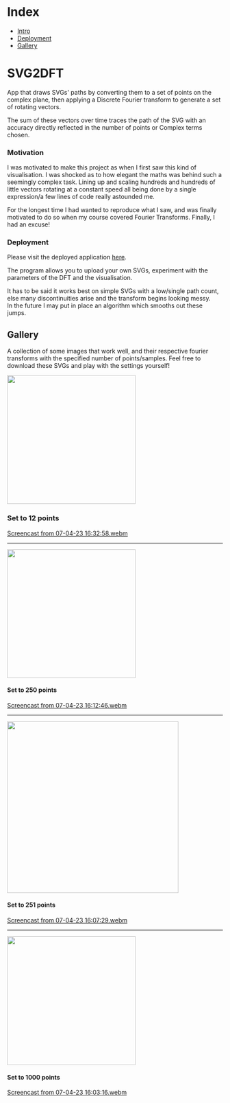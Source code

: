 # Index
- [Intro](#svg2dft)
- [Deployment](#deployment)
- [Gallery](#gallery)


# SVG2DFT

App that draws SVGs' paths by converting them to a set of points on the complex plane, then applying a Discrete Fourier transform to generate a set of rotating vectors.

The sum of these vectors over time traces the path of the SVG with an accuracy directly reflected in the number of points or Complex terms chosen. 

### Motivation

I was motivated to make this project as when I first saw this kind of visualisation. I was shocked as to how elegant the maths was behind such a seemingly complex task. 
Lining up and scaling hundreds and hundreds of little vectors rotating at a constant speed all being done by a single expression/a few lines of code really astounded me. 

For the longest time I had wanted to reproduce what I saw, and was finally motivated to do so when my course covered Fourier Transforms. Finally, I had an excuse!

### Deployment

Please visit the deployed application [here](https://pi.elliotmb.dev/static/project/svg-dft).

The program allows you to upload your own SVGs, experiment with the parameters of the DFT and the visualisation. 

It has to be said it works best on simple SVGs with a low/single path count, else many discontinuities arise and the transform begins looking messy. \
In the future I may put in place an algorithm which smooths out these jumps.

## Gallery 

A collection of some images that work well, and their respective fourier transforms with the specified number of points/samples. Feel free to download these SVGs and play with the settings yourself!

<img src="https://user-images.githubusercontent.com/45922387/230635968-bd5d1a9d-bf22-4e96-bdd1-5cd851364d08.svg" height="300">

### Set to 12 points

[Screencast from 07-04-23 16:32:58.webm](https://user-images.githubusercontent.com/45922387/230636009-584beb41-7ace-436f-8c1b-b7c39b9b86df.webm)

---

<img src="https://user-images.githubusercontent.com/45922387/230632956-b391799c-9513-47b9-ac73-265e0bacaf2a.svg" height="300">

#### Set to 250 points

[Screencast from 07-04-23 16:12:46.webm](https://user-images.githubusercontent.com/45922387/230633470-272ff7df-1494-4e80-866a-1c954459941c.webm)

---

<img src="https://user-images.githubusercontent.com/45922387/230633668-ad496b12-93af-48dc-9110-2c2086e5fe17.svg" height="400">

#### Set to 251 points 

[Screencast from 07-04-23 16:07:29.webm](https://user-images.githubusercontent.com/45922387/230633645-ede9d433-f3ad-4fe5-a629-54ce75d7b135.webm)

---

<img src="https://user-images.githubusercontent.com/45922387/230633796-e4d2d081-26e8-4fa8-bedb-d75b4df2fa08.svg" height="300">

#### Set to 1000 points

[Screencast from 07-04-23 16:03:16.webm](https://user-images.githubusercontent.com/45922387/230633843-15b73d06-1c3f-4006-bbea-8c4647a3b26f.webm)



